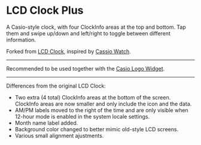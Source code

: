 # LCD Clock Plus

A Casio-style clock, with four ClockInfo areas at the top and bottom. Tap them and swipe up/down and left/right to toggle between different information.

Forked from [LCD Clock](https://banglejs.com/apps/?id=lcdclock), inspired by [Cassio Watch](https://banglejs.com/apps/?id=cassioWatch).

---

Recommended to be used together with the [Casio Logo Widget](https://banglejs.com/apps/?id=widcasiologo).

---

Differences from the original LCD Clock:

* Two extra (4 total) ClockInfo areas at the bottom of the screen. ClockInfo areas are now smaller and only include the icon and the data.
* AM/PM labels moved to the right of the time and are only visible when 12-hour mode is enabled in the system locale settings.
* Month name label added.
* Background color changed to better mimic old-style LCD screens.
* Various small alignment ajustments.
